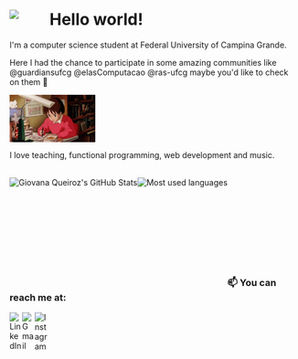 # Hello world! <img src="https://c.tenor.com/MP1J--e_nMQAAAAC/studio-ghibli-my-neighbor-totoro.gif" width="70" align="left">

I'm a computer science student at Federal University of Campina Grande.

Here I had the chance to participate in some amazing communities like @guardiansufcg @elasComputacao @ras-ufcg maybe you'd like to check on them 💜

<img src="https://github.com/g1ovanaqueiroz/g1ovanaqueiroz/blob/main/study.gif?raw=true" width="150" align="center">

<br>

I love teaching, functional programming, web development and music.

<br>

<img title="Giovana Queiroz's GitHub Stats" height="180em" align="left" src="https://github-readme-stats.vercel.app/api?username=g1ovanaqueiroz&show_icons=true&theme=midnight-purple" />

<img title="Most used languages" height="180em" align="left" src="https://github-readme-stats.vercel.app/api/top-langs/?username=g1ovanaqueiroz&layout=compact&langs_count=7&theme=midnight-purple"/>

<br><br><br><br><br><br><br><br>

### 📫 You can reach me at:

[<img align="left" alt="LinkedIn" width="22px" src="https://cdn-icons-png.flaticon.com/512/174/174857.png" />][linkedin]
[<img align="left" alt="Gmail" width="22px" src="https://cdn-icons-png.flaticon.com/512/732/732200.png" />][gmail]
[<img align="left" alt="Instagram" width="22px" src="https://cdn-icons-png.flaticon.com/512/174/174855.png" />][instagram]

[linkedin]: https://www.linkedin.com/in/giovana-queiroz-9a5b08116/
[gmail]: mailto:brittogiovana@gmail.com
[instagram]: https://www.instagram.com/g1ovanaqueiroz
